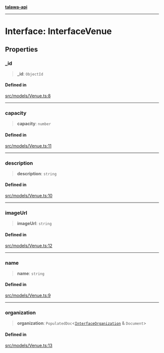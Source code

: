 [**talawa-api**](../../../README.md)

***

# Interface: InterfaceVenue

## Properties

### \_id

> **\_id**: `ObjectId`

#### Defined in

[src/models/Venue.ts:8](https://github.com/Suyash878/talawa-api/blob/095e6964ce2a06c1c30d1acf81b6162203f1db91/src/models/Venue.ts#L8)

***

### capacity

> **capacity**: `number`

#### Defined in

[src/models/Venue.ts:11](https://github.com/Suyash878/talawa-api/blob/095e6964ce2a06c1c30d1acf81b6162203f1db91/src/models/Venue.ts#L11)

***

### description

> **description**: `string`

#### Defined in

[src/models/Venue.ts:10](https://github.com/Suyash878/talawa-api/blob/095e6964ce2a06c1c30d1acf81b6162203f1db91/src/models/Venue.ts#L10)

***

### imageUrl

> **imageUrl**: `string`

#### Defined in

[src/models/Venue.ts:12](https://github.com/Suyash878/talawa-api/blob/095e6964ce2a06c1c30d1acf81b6162203f1db91/src/models/Venue.ts#L12)

***

### name

> **name**: `string`

#### Defined in

[src/models/Venue.ts:9](https://github.com/Suyash878/talawa-api/blob/095e6964ce2a06c1c30d1acf81b6162203f1db91/src/models/Venue.ts#L9)

***

### organization

> **organization**: `PopulatedDoc`\<[`InterfaceOrganization`](../../Organization/interfaces/InterfaceOrganization.md) & `Document`\>

#### Defined in

[src/models/Venue.ts:13](https://github.com/Suyash878/talawa-api/blob/095e6964ce2a06c1c30d1acf81b6162203f1db91/src/models/Venue.ts#L13)
